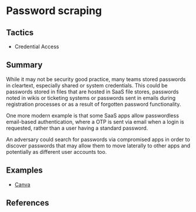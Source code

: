 # Password scraping

## Tactics
* Credential Access

## Summary

While it may not be security good practice, many teams stored passwords in cleartext, especially shared or system credentials. This could be passwords stored in files that are hosted in SaaS file stores, passwords noted in wikis or ticketing systems or passwords sent in emails during registration processes or as a result of forgotten password functionality.

One more modern example is that some SaaS apps allow passwordless email-based authentication, where a OTP is sent via email when a login is requested, rather than a user having a standard password.

An adversary could search for passwords via compromised apps in order to discover passwords that may allow them to move laterally to other apps and potentially as different user accounts too.


## Examples
* [Canva](examples/canva.md)

## References